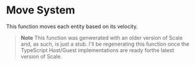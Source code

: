# Move System

This function moves each entity based on its velocity.

> **Note**
> This function was genwerated with an older version of Scale and, as such, is just a stub. I'll be regenerating this function once the TypeScript Host/Guest implementations are ready forthe latest version of Scale.
